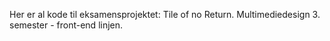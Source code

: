 Her er al kode til eksamensprojektet: Tile of no Return. 
Multimediedesign 3. semester - front-end linjen.
